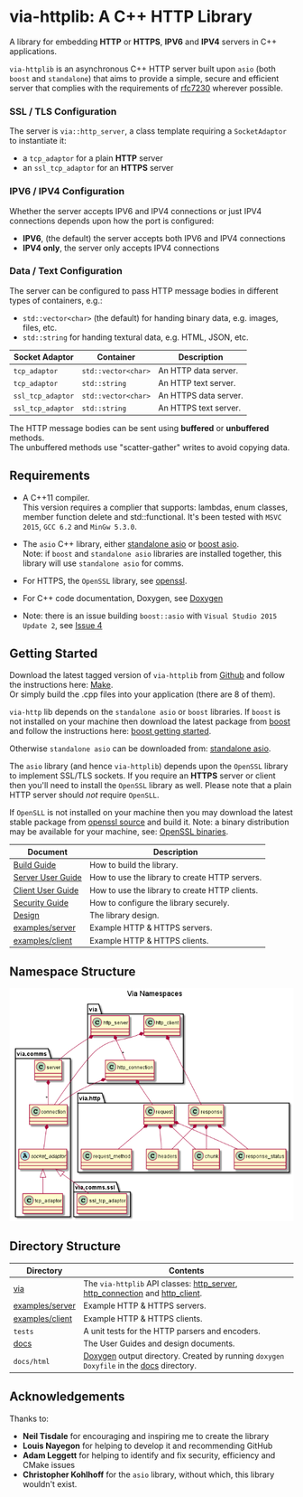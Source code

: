 via-httplib: A C++ HTTP Library
===============================

A library for embedding **HTTP** or **HTTPS**, **IPV6** and **IPV4** servers in C++ applications.

`via-httplib` is an asynchronous C++ HTTP server built upon `asio` (both `boost` and `standalone`) 
that aims to provide a simple, secure and efficient server that complies with the
requirements of [rfc7230](https://tools.ietf.org/html/rfc7230)
wherever possible.

### SSL / TLS Configuration

The server is `via::http_server`, a class template requiring a
`SocketAdaptor` to instantiate it:

 + a `tcp_adaptor` for a plain **HTTP** server
 + an `ssl_tcp_adaptor` for an **HTTPS** server  
 
### IPV6 / IPV4 Configuration

Whether the server accepts IPV6 and IPV4 connections or just IPV4 connections
depends upon how the port is configured:

 + **IPV6**, (the default) the server accepts both IPV6 and IPV4 connections
 + **IPV4 only**, the server only accepts IPV4 connections  
 
### Data / Text Configuration

The server can be configured to pass HTTP message bodies in different types of
containers, e.g.:

   + `std::vector<char>` (the default) for handing binary data, e.g. images, files, etc.
   + `std::string` for handing textural data, e.g. HTML, JSON, etc.
  
| Socket Adaptor    | Container         | Description                   |
|-------------------|-------------------|-------------------------------|
| `tcp_adaptor`     | `std::vector<char>`   | An HTTP data server.  |
| `tcp_adaptor`     | `std::string`     | An HTTP text server.          |
| `ssl_tcp_adaptor` | `std::vector<char>`   | An HTTPS data server. |
| `ssl_tcp_adaptor` | `std::string`     | An HTTPS text server.         |

The HTTP message bodies can be sent using **buffered** or **unbuffered** methods.  
The unbuffered methods use "scatter-gather" writes to avoid copying data.

Requirements
------------

+ A C++11 compiler.   
This version requires a complier that supports:  lambdas, enum classes, member function delete
and std::functional. It's been tested with `MSVC 2015`, `GCC 6.2` and `MinGw 5.3.0`.  

+ The `asio` C++ library, either [standalone asio](http://think-async.com/) or [boost asio](http://www.boost.org/).  
Note: if `boost` and `standalone asio` libraries are installed together, this library will use
`standalone asio` for comms.

+ For HTTPS, the `OpenSSL` library, see [openssl](http://www.openssl.org/).

+ For C++ code documentation, Doxygen, see [Doxygen](http://www.stack.nl/~dimitri/doxygen/)

+ Note: there is an issue building `boost::asio` with `Visual Studio 2015 Update 2`, see [Issue 4](https://github.com/kenba/via-httplib/issues/4)

Getting Started
---------------

Download the latest tagged version of `via-httplib` from
[Github](https://github.com/kenba/via-httplib)
and follow the instructions here: [Make](docs/MAKE.md).  
Or simply build the .cpp files into your application (there are 8 of them).

`via-http` lib depends on the `standalone asio` or `boost` libraries.
If `boost` is not installed on your machine then download the latest package from
[boost](http://www.boost.org/) and follow the instructions here:
[boost getting started](http://www.boost.org/doc/libs/1_62_0/more/getting_started/index.html).

Otherwise `standalone asio` can be downloaded from: [standalone asio](http://think-async.com/).

The `asio` library (and hence `via-httplib`) depends upon the
`OpenSSL` library to implement SSL/TLS sockets.
If you require an **HTTPS** server or client then you'll need to install the
`OpenSSL` library as well.
Please note that a plain HTTP server should *not* require `OpenSLL`.

If `OpenSLL` is not installed on your machine then you may download the latest stable
package from [openssl source](http://www.openssl.org/source/) and build it.
Note: a binary distribution may be available for your machine,
see: [OpenSSL binaries](https://wiki.openssl.org/index.php/Binaries).

| Document | Description |
|----------|-------------|
| [Build Guide](docs/MAKE.md) | How to build the library. |
| [Server User Guide](docs/Server.md) | How to use the library to create HTTP servers. |
| [Client User Guide](docs/Client.md) | How to use the library to create HTTP clients. |
| [Security Guide](docs/Server_Security.md) | How to configure the library securely. |
| [Design](docs/Design_Top.md) | The library design. |
| [examples/server](examples/server) | Example HTTP & HTTPS servers. |
| [examples/client](examples/client) | Example HTTP & HTTPS clients. |

Namespace Structure
-------------------

![Via Namespaces](docs/images/via_namespaces.png)

Directory Structure
-------------------

| Directory            | Contents                                                                 |
|----------------------|--------------------------------------------------------------------------|
| [via](include/via)           | The `via-httplib` API classes: [http_server](include/via/http_server.hpp), [http_connection](include/via/http_connection.hpp) and [http_client](include/via/http_client.hpp). |
| [examples/server](examples/server) | Example HTTP & HTTPS servers.                              |
| [examples/client](examples/client) | Example HTTP & HTTPS clients.                              |
| `tests`              | A unit tests for the HTTP parsers and encoders.                          |
| [docs](docs)         | The User Guides and design documents.                                    |
| `docs/html`          | [Doxygen](http://www.stack.nl/~dimitri/doxygen/) output directory. Created by running `doxygen Doxyfile` in the [docs](docs) directory. | 

Acknowledgements
----------------

Thanks to:
 + **Neil Tisdale** for encouraging and inspiring me to create the library
 + **Louis Nayegon** for helping to develop it and recommending GitHub  
 + **Adam Leggett** for helping to identify and fix security, efficiency and CMake issues
 + **Christopher Kohlhoff** for the `asio` library, without which, this library wouldn't exist.
 